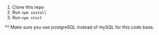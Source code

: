 
1. Clone this repo
2. Run `npm install`
3. Run `npm start`

** Make sure you use postgreSQL instead of mySQL for this code base.
